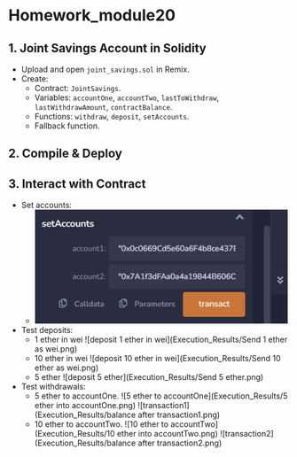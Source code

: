 # Homework_module20

## 1. Joint Savings Account in Solidity
- Upload and open `joint_savings.sol` in Remix.
- Create:
  - Contract: `JointSavings`.
  - Variables: `accountOne`, `accountTwo`, `lastToWithdraw`, `lastWithdrawAmount`, `contractBalance`.
  - Functions: `withdraw`, `deposit`, `setAccounts`.
  - Fallback function.

## 2. Compile & Deploy

## 3. Interact with Contract
- Set accounts:
  - ![setAccounts](Execution_Results/setAccounts.png)
- Test deposits:
  - 1 ether in wei ![deposit 1 ether in wei](Execution_Results/Send 1 ether as wei.png)
  - 10 ether in wei ![deposit 10 ether in wei](Execution_Results/Send 10 ether as wei.png)
  - 5 ether ![deposit 5 ether](Execution_Results/Send 5 ether.png)
- Test withdrawals:
  - 5 ether to accountOne.
    ![5 ether to accountOne](Execution_Results/5 ether into accountOne.png)
    ![transaction1](Execution_Results/balance after transaction1.png)
  - 10 ether to accountTwo.
    ![10 ether to accountTwo](Execution_Results/10 ether into accountTwo.png)
    ![transaction2](Execution_Results/balance after transaction2.png)
